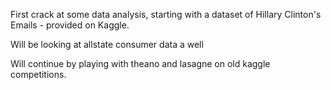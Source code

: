 First crack at some data analysis, starting with a dataset of Hillary Clinton's Emails - provided on Kaggle.

Will be looking at allstate consumer data a well

Will continue by playing with theano and lasagne on old kaggle competitions.
